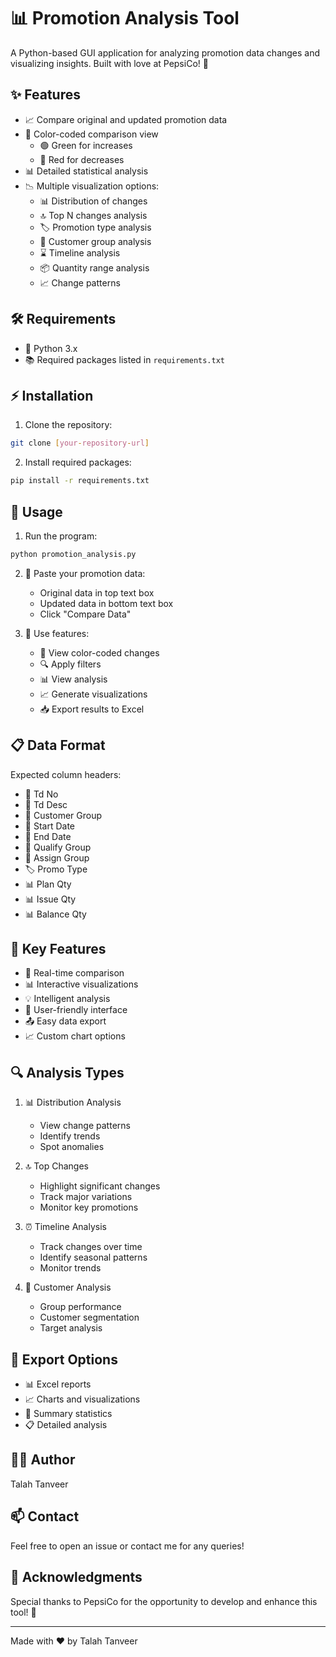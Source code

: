 # 📊 Promotion Analysis Tool

A Python-based GUI application for analyzing promotion data changes and visualizing insights. Built with love at PepsiCo! 🚀

## ✨ Features

- 📈 Compare original and updated promotion data
- 🎨 Color-coded comparison view
  - 🟢 Green for increases
  - 🔴 Red for decreases
- 📊 Detailed statistical analysis
- 📉 Multiple visualization options:
  - 📊 Distribution of changes
  - 🔝 Top N changes analysis
  - 🏷️ Promotion type analysis
  - 👥 Customer group analysis
  - ⌛ Timeline analysis
  - 📦 Quantity range analysis
  - 📈 Change patterns

## 🛠️ Requirements

- 🐍 Python 3.x
- 📚 Required packages listed in `requirements.txt`

## ⚡ Installation

1. Clone the repository:
```bash
git clone [your-repository-url]
```

2. Install required packages:
```bash
pip install -r requirements.txt
```

## 🚀 Usage

1. Run the program:
```bash
python promotion_analysis.py
```

2. 📝 Paste your promotion data:
   - Original data in top text box
   - Updated data in bottom text box
   - Click "Compare Data"

3. 🎯 Use features:
   - 👀 View color-coded changes
   - 🔍 Apply filters
   - 📊 View analysis
   - 📈 Generate visualizations
   - 📥 Export results to Excel

## 📋 Data Format
Expected column headers:
- 🔑 Td No
- 📝 Td Desc
- 👥 Customer Group
- 📅 Start Date
- 📅 End Date
- 🎯 Qualify Group
- 🎯 Assign Group
- 🏷️ Promo Type
- 📊 Plan Qty
- 📊 Issue Qty
- 📊 Balance Qty

## 🌟 Key Features

- 🔄 Real-time comparison
- 📊 Interactive visualizations
- 💡 Intelligent analysis
- 📱 User-friendly interface
- 📤 Easy data export
- 📈 Custom chart options

## 🔍 Analysis Types

1. 📊 Distribution Analysis
   - View change patterns
   - Identify trends
   - Spot anomalies

2. 🔝 Top Changes
   - Highlight significant changes
   - Track major variations
   - Monitor key promotions

3. ⏰ Timeline Analysis
   - Track changes over time
   - Identify seasonal patterns
   - Monitor trends

4. 👥 Customer Analysis
   - Group performance
   - Customer segmentation
   - Target analysis

## 💾 Export Options

- 📊 Excel reports
- 📈 Charts and visualizations
- 📑 Summary statistics
- 📋 Detailed analysis

## 👨‍💻 Author
Talah Tanveer

## 📫 Contact
Feel free to open an issue or contact me for any queries!

## 🙏 Acknowledgments
Special thanks to PepsiCo for the opportunity to develop and enhance this tool! 🥤

---
Made with ❤️ by Talah Tanveer

